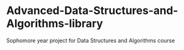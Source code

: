 # Advanced-Data-Structures-and-Algorithms-library
Sophomore year project for Data Structures and Algorithms course

